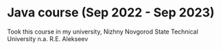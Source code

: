 # Java course (Sep 2022 - Sep 2023)
 Took this course in my university, Nizhny Novgorod State Technical University n.a. R.E. Alekseev
